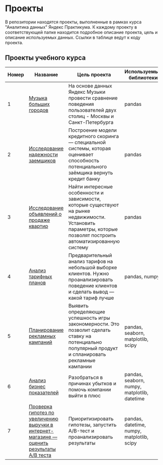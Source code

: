 # Проекты
В репозитории находятся проекты, выполненные в рамках курса "Аналитика данных" Яндекс Практикума. К каждому проекту в соответствующей папке находится подробное описание проекта, цель и описание используемых данных.
Ссылки в таблице ведут к коду проекта.

## Проекты учебного курса
| Номер         | Название                | Цель проекта          | Используемые библиотеки |
| ------------- | ----------------------- | --------------------- | ------------- |
| 1             | [Музыка больших городов](https://github.com/kseenik/AnalyticsProjects/blob/main/1.%20big_cities_music/big_cities_music.ipynb)  | На основе данных Яндекс Музыки провести сравнение поведения пользователей двух столиц - Москвы и Санкт-Петербурга | pandas |
| 2             | [Исследование надежности заемщиков](https://github.com/kseenik/AnalyticsProjects/blob/main/2.%20reliability_of_borrowers/reliability_of_borrowers.ipynb) | Построение модели кредитного скоринга — специальной системы, которая оценивает способность потенциального заёмщика вернуть кредит банку | pandas |
| 3             | [Исследование объявлений о продаже квартир](https://github.com/kseenik/AnalyticsProjects/blob/main/3.%20property_market/property_market.ipynb) | Найти интересные особенности и зависимости, которые существуют на рынке недвижимости. Установить параметры, которые позволят построить автоматизированную систему | pandas |
| 4             | [Анализ тарифных планов](https://github.com/kseenik/AnalyticsProjects/blob/main/4.%20analysis_of_tariffs/analysis_of_tariffs.ipynb) | Предварительный анализ тарифов на небольшой выборке клиентов. Нужно проанализировать поведение клиентов и сделать вывод — какой тариф лучше | pandas, numpy |
| 5             | [Планирование рекламных кампаний](https://github.com/kseenik/AnalyticsProjects/blob/main/5.%20advertising_campaigns/advertising_campaigns.ipynb) | Выявить определяющие успешность игры закономерности. Это позволит сделать ставку на потенциально популярный продукт и спланировать рекламные кампании | pandas, seaborn, matplotlib, scipy |
| 6             | [Анализ бизнес показателей](https://github.com/kseenik/AnalyticsProjects/blob/main/6.%20analyze_business_performance/analyze_business_performance.ipynb) | Разобраться в причинах убытков и помочь компании выйти в плюс | pandas, seaborn, numpy, matplotlib, datetime |
| 7             | [Проверка гипотез по увеличению выручки в интернет-магазине — оценить результаты A/B теста](https://github.com/kseenik/AnalyticsProjects/blob/main/7.%20business_solutions/business_solutions.ipynb) | Приоритизировать гипотезы, запустить A/B-тест и проанализировать результаты | pandas, datetime, numpy, matplotlib, scipy |
